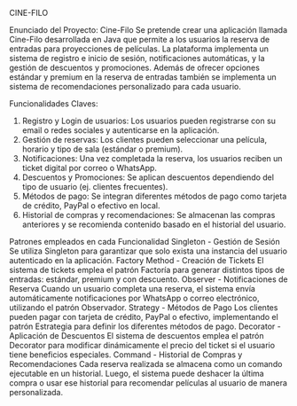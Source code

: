 CINE-FILO

Enunciado del Proyecto: Cine-Filo 
Se pretende crear una aplicación llamada Cine-Filo desarrollada en Java que permite a los usuarios la reserva de entradas para proyecciones de películas. La plataforma implementa un sistema de registro e inicio de sesión, notificaciones automáticas, y la gestión de descuentos y promociones. Además de ofrecer opciones estándar y premium en la reserva de entradas también se implementa un sistema de recomendaciones personalizado para cada usuario. 

Funcionalidades Claves:
1. Registro y Login de usuarios: Los usuarios pueden registrarse con su email o redes sociales y autenticarse en la aplicación.
2. Gestión de reservas: Los clientes pueden seleccionar una película, horario y tipo de sala (estándar o premium).
3. Notificaciones: Una vez completada la reserva, los usuarios reciben un ticket digital por correo o WhatsApp.
4. Descuentos y Promociones: Se aplican descuentos dependiendo del tipo de usuario (ej. clientes frecuentes).
5. Métodos de pago: Se integran diferentes métodos de pago como tarjeta de crédito, PayPal o efectivo en local.
6. Historial de compras y recomendaciones: Se almacenan las compras anteriores y se recomienda contenido basado en el historial del usuario.








Patrones empleados en cada Funcionalidad
Singleton - Gestión de Sesión
Se utiliza Singleton para garantizar que solo exista una instancia del usuario autenticado en la aplicación.
Factory Method - Creación de Tickets
El sistema de tickets emplea el patrón Factoría para generar distintos tipos de entradas: estándar, premium y con descuento.
Observer - Notificaciones de Reserva
Cuando un usuario completa una reserva, el sistema envía automáticamente notificaciones por WhatsApp o correo electrónico, utilizando el patrón Observador.
Strategy - Métodos de Pago
Los clientes pueden pagar con tarjeta de crédito, PayPal o efectivo, implementando el patrón Estrategia para definir los diferentes métodos de pago.
Decorator - Aplicación de Descuentos
El sistema de descuentos emplea el patrón Decorator para modificar dinámicamente el precio del ticket si el usuario tiene beneficios especiales.
Command - Historial de Compras y Recomendaciones
Cada reserva realizada se almacena como un comando ejecutable en un historial. Luego, el sistema puede deshacer la última compra o usar ese historial para recomendar películas al usuario de manera personalizada.







